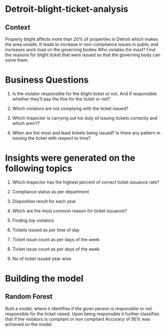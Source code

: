 # Detroit-blight-ticket-analysis

## Context
Property blight affects more than 20% of properties in Detroit which makes the area unsafe. It leads to increase in non-compliance issues in public and increases work load on the governing bodies 
Who violates the most?
Find the reasons for blight ticket that were issued so that the governing body can solve them. 

# Business Questions

1. Is the violator responsible for the blight ticket or not. And if responsible whether they’ll pay the fine for the ticket or not? 

2. Which violators are not complying with the ticket issued?

3. Which Inspector is carrying out his duty of issuing tickets correctly and which aren't?

4. When are the most and least tickets being issued? Is there any pattern in issuing the ticket with respect to time?

# Insights were generated on the following topics

1. Which Inspector has the highest percent of correct ticket issuance rate?

2. Compliance status as per department

3. Disposition result for each year

4. Which are the most common reason for ticket issuance?

5. Finding top violators

6. Tickets issued as per time of day

7. Ticket issue count as per days of the week

8. Ticket issue count as per days of the week

9. No of ticket issued year wise

# Building the model

## Random Forest

Built a model, where it identifies if the given person is responsible or not responsible for the ticket raised.
Upon being responsible it further classifies that if the violators is compliant or non compliant
Accuracy of 95% was achieved on the model.

